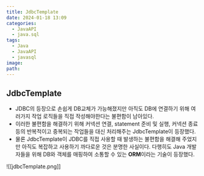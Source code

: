 ```yaml
---
title: JdbcTemplate
date: 2024-01-18 13:09
categories:
  - JavaAPI
  - java.sql
tags:
  - Java
  - JavaAPI
  - javasql
image: 
path:
---
```



## JdbcTemplate
- JDBC의 등장으로 손쉽게 DB교체가 가능해졌지만 아직도 DB에 연결하기 위해 여러가지 작업 로직들을 직접 작성해야한다는 불편함이 남아있다.
- 이러한 불편함을 해결하기 위해 커넥션 연결, statement 준비 및 실행, 커넥션 종료 등의 반복적이고 중복되는 작업들을 대신 처리해주는 JdbcTemplate이 등장했다.
- 물론 JdbcTemplate이 JDBC를 직접 사용할 때 발생하는 불편함을 해결해 주었지만 아직도 복잡하고 사용하기 까다로운 것은 분명한 사실이다. 다행히도 Java 개발자들을 위해 DB와 객체를 매핑하여 소통할 수 있는 **ORM**이라는 기술이 등장했다.

 
 ![[jdbcTemplate.png]]